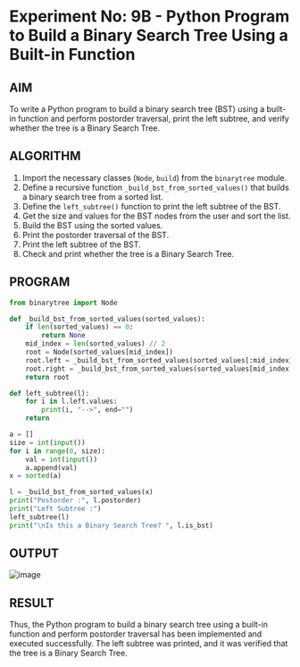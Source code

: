# Experiment No: 9B - Python Program to Build a Binary Search Tree Using a Built-in Function

## AIM  
To write a Python program to build a binary search tree (BST) using a built-in function and perform postorder traversal, print the left subtree, and verify whether the tree is a Binary Search Tree.

## ALGORITHM  
1. Import the necessary classes (`Node`, `build`) from the `binarytree` module.
2. Define a recursive function `_build_bst_from_sorted_values()` that builds a binary search tree from a sorted list.
3. Define the `left_subtree()` function to print the left subtree of the BST.
4. Get the size and values for the BST nodes from the user and sort the list.
5. Build the BST using the sorted values.
6. Print the postorder traversal of the BST.
7. Print the left subtree of the BST.
8. Check and print whether the tree is a Binary Search Tree.

## PROGRAM
```python
from binarytree import Node

def _build_bst_from_sorted_values(sorted_values):
    if len(sorted_values) == 0:
        return None
    mid_index = len(sorted_values) // 2
    root = Node(sorted_values[mid_index])
    root.left = _build_bst_from_sorted_values(sorted_values[:mid_index])
    root.right = _build_bst_from_sorted_values(sorted_values[mid_index + 1 :])  
    return root

def left_subtree(l):
    for i in l.left.values:
        print(i, "-->", end="")
    return 

a = []
size = int(input())
for i in range(0, size):
    val = int(input())
    a.append(val)
x = sorted(a)

l = _build_bst_from_sorted_values(x)
print("Postorder :", l.postorder)
print("Left Subtree :")
left_subtree(l)
print("\nIs this a Binary Search Tree? ", l.is_bst)

```

## OUTPUT
![image](https://github.com/user-attachments/assets/7cf1a49e-48c9-4a08-82fe-4fdb87f2c737)


## RESULT
Thus, the Python program to build a binary search tree using a built-in function and perform postorder traversal has been implemented and executed successfully. The left subtree was printed, and it was verified that the tree is a Binary Search Tree.
